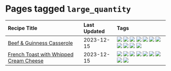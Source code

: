 # Pages tagged `large_quantity`

|Recipe Title|Last Updated|Tags
|:---|:---|:---|
|[Beef & Guinness Casserole](../recipes/beefandguinnesscasserole.md)|2023-12-15|[![](https://img.shields.io/badge/tag-amazing-8f457a)](../tags/amazing.md) [![](https://img.shields.io/badge/tag-baked-f6b493)](../tags/baked.md) [![](https://img.shields.io/badge/tag-beef-e5c1d4)](../tags/beef.md) [![](https://img.shields.io/badge/tag-casserole-42963a)](../tags/casserole.md) [![](https://img.shields.io/badge/tag-guinness-f47a18)](../tags/guinness.md) [![](https://img.shields.io/badge/tag-irish-9d5b24)](../tags/irish.md) [![](https://img.shields.io/badge/tag-large_quantity-9acea8)](../tags/large_quantity.md) [![](https://img.shields.io/badge/tag-long_cook_time-99d437)](../tags/long_cook_time.md) [![](https://img.shields.io/badge/tag-long_prep_time-8344b1)](../tags/long_prep_time.md) [![](https://img.shields.io/badge/tag-messy-32f6f2)](../tags/messy.md) [![](https://img.shields.io/badge/tag-tricky-acaf3f)](../tags/tricky.md)|
|[French Toast with Whipped Cream Cheese](../recipes/frenchtoastwhippedcreamcheese.md)|2023-12-15|[![](https://img.shields.io/badge/tag-amazing-8f457a)](../tags/amazing.md) [![](https://img.shields.io/badge/tag-breakfast-94b8ca)](../tags/breakfast.md) [![](https://img.shields.io/badge/tag-dairy-8ce73b)](../tags/dairy.md) [![](https://img.shields.io/badge/tag-dessert-062ab)](../tags/dessert.md) [![](https://img.shields.io/badge/tag-fried-208450)](../tags/fried.md) [![](https://img.shields.io/badge/tag-large_quantity-9acea8)](../tags/large_quantity.md) [![](https://img.shields.io/badge/tag-messy-32f6f2)](../tags/messy.md) [![](https://img.shields.io/badge/tag-mine-d4602a)](../tags/mine.md) [![](https://img.shields.io/badge/tag-vegetarian-3a4f8e)](../tags/vegetarian.md)|